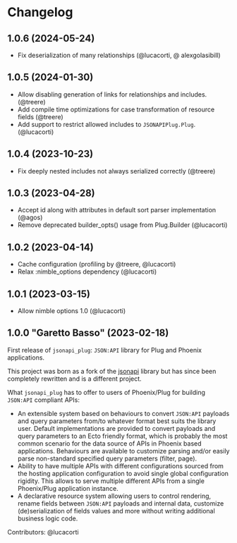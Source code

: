 # Changelog

## 1.0.6 (2024-05-24)

- Fix deserialization of many relationships (@lucacorti, @ alexgolasibill)

## 1.0.5 (2024-01-30)

- Allow disabling generation of links for relationships and includes. (@treere)
- Add compile time optimizations for case transformation of resource fields (@treere)
- Add support to restrict allowed includes to `JSONAPIPlug.Plug`. (@lucacorti)

## 1.0.4 (2023-10-23)

- Fix deeply nested includes not always serialized correctly (@treere)

## 1.0.3 (2023-04-28)

- Accept id along with attributes in default sort parser implementation (@agos)
- Remove deprecated builder_opts() usage from Plug.Builder (@lucacorti)

## 1.0.2 (2023-04-14)

- Cache configuration (profiling by @treere, @lucacorti)
- Relax :nimble_options dependency (@lucacorti)

## 1.0.1 (2023-03-15)

- Allow nimble options 1.0 (@lucacorti)

## 1.0.0 "Garetto Basso" (2023-02-18)

First release of `jsonapi_plug`: `JSON:API` library for Plug and Phoenix applications.

This project was born as a fork of the [jsonapi](https://github.com/beam-community/jsonapi)
library but has since been completely rewritten and is a different project.

What `jsonapi_plug` has to offer to users of Phoenix/Plug for building `JSON:API` compliant APIs:

- An extensible system based on behaviours to convert `JSON:API` payloads and query parameters from/to whatever format best suits the library user. Default implementations are provided to convert payloads and query parameters to an Ecto friendly format, which is probably the most common scenario for the data source of APIs in Phoenix based applications. Behaviours are available to customize parsing and/or easily parse non-standard specified query parameters (filter, page).
- Ability to have multiple APIs with different configurations sourced from the hosting application configuration to avoid single global configuration rigidity. This allows to serve multiple different APIs from a single Phoenix/Plug application instance.
- A declarative resource system allowing users to control rendering, rename fields between `JSON:API` payloads and internal data, customize (de)serialization of fields values and more without writing additional business logic code.

Contributors: @lucacorti
